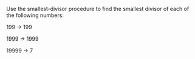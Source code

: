 Use the smallest-divisor procedure to find the smallest divisor of each of the following numbers: 

199   -> 199

1999  -> 1999 

19999 -> 7
